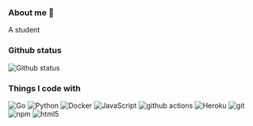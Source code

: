 ### **About me 👋**

A student
<!--
<img width="45%" align="right" alt="Github" src="https://raw.githubusercontent.com/onimur/.github/master/.resources/git-header.svg" />
-->
<!--
### **LeetCode profile**
[![ranking](https://lc.coding.gs/v1cn/ranking/vvisionnn.svg?logo=leetcode&color=2C4274&logoColor=ffffff&labelColor=1d212a)](https://leetcode-cn.com/u/vvisionnn/)
[![solved](https://lc.coding.gs/v1cn/solved/vvisionnn.svg?logo=leetcode&color=2C4274&logoColor=ffffff&labelColor=1d212a)](https://leetcode-cn.com/u/vvisionnn/)
-->

### **Github status**
<img alt="Github status" src="https://github-readme-stats.vercel.app/api?username=vvisionnn&show_icons=true&title_color=ffffff&text_color=ffffff&bg_color=1d212a&icon_color=2C4274&count_private=true&layout=default" />

<h3>Things I code with</h3>
<p>
  <img alt="Go" src="https://img.shields.io/badge/-Go-49aad3?style=flat-square&logo=go&logoColor=white"/>
  <img alt="Python" src="https://img.shields.io/badge/-Python-305275?style=flat-square&logo=python&logoColor=white" />
  <img alt="Docker" src="https://img.shields.io/badge/-Docker-419be6?style=flat-square&logo=docker&logoColor=white" />
  <img alt="JavaScript" src="https://img.shields.io/badge/-JavaScript-ecd74d?style=flat-square&logo=javascript&logoColor=white" />
  <img alt="github actions" src="https://img.shields.io/badge/-Github_Actions-2088FF?style=flat-square&logo=github-actions&logoColor=white" />
  <img alt="Heroku" src="https://img.shields.io/badge/-Heroku-430098?style=flat-square&logo=heroku&logoColor=white" />
  <img alt="git" src="https://img.shields.io/badge/-Git-F05032?style=flat-square&logo=git&logoColor=white" />
  <img alt="npm" src="https://img.shields.io/badge/-NPM-CB3837?style=flat-square&logo=npm&logoColor=white" />
  <img alt="html5" src="https://img.shields.io/badge/-HTML5-E34F26?style=flat-square&logo=html5&logoColor=white" />
</p>
<!--
**vvisionnn/vvisionnn** is a ✨ _special_ ✨ repository because its `README.md` (this file) appears on your GitHub profile.
Here are some ideas to get you started:
- 🔭 I’m currently working on ...
- 🌱 I’m currently learning ...
- 👯 I’m looking to collaborate on ...
- 🤔 I’m looking for help with ...
- 💬 Ask me about ...
- 📫 How to reach me: ...
- 😄 Pronouns: ...
- ⚡ Fun fact: ...
-->
